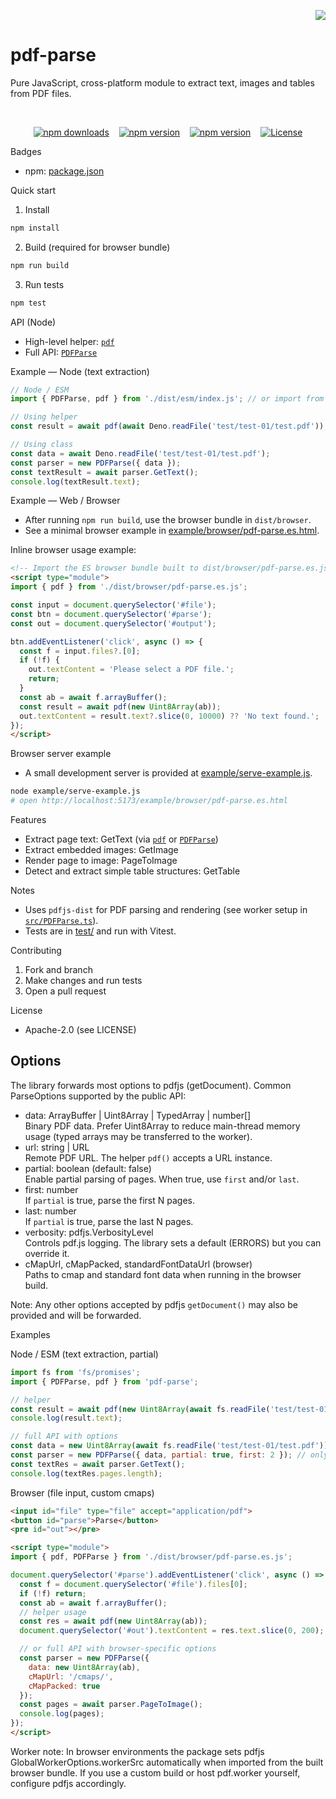 <p align="right">
<a href="https://www.npmjs.com/package/pdf-parse"><img src="https://nodei.co/npm/pdf-parse.svg?data=d"></a>
</p>

# pdf-parse

Pure JavaScript, cross-platform module to extract text, images and tables from PDF files.


<div align="center">
&nbsp;

[![npm downloads](https://img.shields.io/npm/dt/pdf-parse?style=plastic&color=EBEBEB)](https://www.npmjs.com/package/pdf-parse)&nbsp;&nbsp;&nbsp;
[![npm version](https://img.shields.io/npm/v/pdf-parse?style=plastic&label=npm&labelColor=B9B9B9v&color=EBEBEB)](https://www.npmjs.com/package/pdf-parse)&nbsp;&nbsp;&nbsp;
[![npm version](https://img.shields.io/node/v/pdf-parse?style=plastic&label=node&color=EBEBEB)](https://www.npmjs.com/package/pdf-parse)&nbsp;&nbsp;&nbsp;
[![License](https://img.shields.io/npm/l/pdf-parse?style=plastic&label=license&color=EBEBEB)](https://www.npmjs.com/package/pdf-parse)

</div>



Badges
- npm: [package.json](package.json)

Quick start

1. Install
```sh
npm install
```

2. Build (required for browser bundle)
```sh
npm run build
```

3. Run tests
```sh
npm test
```

API (Node)
- High-level helper: [`pdf`](src/index.ts)
- Full API: [`PDFParse`](src/PDFParse.ts)

Example — Node (text extraction)
```js
// Node / ESM
import { PDFParse, pdf } from './dist/esm/index.js'; // or import from 'pdf-parse' after publishing

// Using helper
const result = await pdf(await Deno.readFile('test/test-01/test.pdf'));

// Using class
const data = await Deno.readFile('test/test-01/test.pdf');
const parser = new PDFParse({ data });
const textResult = await parser.GetText();
console.log(textResult.text);
```

Example — Web / Browser
- After running `npm run build`, use the browser bundle in `dist/browser`.
- See a minimal browser example in [example/browser/pdf-parse.es.html](example/browser/pdf-parse.es.html).

Inline browser usage example:
```html
<!-- Import the ES browser bundle built to dist/browser/pdf-parse.es.js -->
<script type="module">
import { pdf } from './dist/browser/pdf-parse.es.js';

const input = document.querySelector('#file');
const btn = document.querySelector('#parse');
const out = document.querySelector('#output');

btn.addEventListener('click', async () => {
  const f = input.files?.[0];
  if (!f) {
    out.textContent = 'Please select a PDF file.';
    return;
  }
  const ab = await f.arrayBuffer();
  const result = await pdf(new Uint8Array(ab));
  out.textContent = result.text?.slice(0, 10000) ?? 'No text found.';
});
</script>
```

Browser server example
- A small development server is provided at [example/serve-example.js](example/serve-example.js).
```sh
node example/serve-example.js
# open http://localhost:5173/example/browser/pdf-parse.es.html
```

Features
- Extract page text: GetText (via [`pdf`](src/index.ts) or [`PDFParse`](src/PDFParse.ts))
- Extract embedded images: GetImage
- Render page to image: PageToImage
- Detect and extract simple table structures: GetTable

Notes
- Uses `pdfjs-dist` for PDF parsing and rendering (see worker setup in [`src/PDFParse.ts`](src/PDFParse.ts)).
- Tests are in [test/](test/) and run with Vitest.

Contributing
1. Fork and branch
2. Make changes and run tests
3. Open a pull request

License
- Apache-2.0 (see LICENSE)

## Options

The library forwards most options to pdfjs (getDocument). Common ParseOptions supported by the public API:

- data: ArrayBuffer | Uint8Array | TypedArray | number[]  
  Binary PDF data. Prefer Uint8Array to reduce main-thread memory usage (typed arrays may be transferred to the worker).
- url: string | URL  
  Remote PDF URL. The helper `pdf()` accepts a URL instance.
- partial: boolean (default: false)  
  Enable partial parsing of pages. When true, use `first` and/or `last`.
- first: number  
  If `partial` is true, parse the first N pages.
- last: number  
  If `partial` is true, parse the last N pages.
- verbosity: pdfjs.VerbosityLevel  
  Controls pdf.js logging. The library sets a default (ERRORS) but you can override it.
- cMapUrl, cMapPacked, standardFontDataUrl (browser)  
  Paths to cmap and standard font data when running in the browser build.

Note: Any other options accepted by pdfjs `getDocument()` may also be provided and will be forwarded.

Examples

Node / ESM (text extraction, partial)
```js
import fs from 'fs/promises';
import { PDFParse, pdf } from 'pdf-parse';

// helper
const result = await pdf(new Uint8Array(await fs.readFile('test/test-01/test.pdf')));
console.log(result.text);

// full API with options
const data = new Uint8Array(await fs.readFile('test/test-01/test.pdf'));
const parser = new PDFParse({ data, partial: true, first: 2 }); // only first 2 pages
const textRes = await parser.GetText();
console.log(textRes.pages.length);
```

Browser (file input, custom cmaps)
```html
<input id="file" type="file" accept="application/pdf">
<button id="parse">Parse</button>
<pre id="out"></pre>

<script type="module">
import { pdf, PDFParse } from './dist/browser/pdf-parse.es.js';

document.querySelector('#parse').addEventListener('click', async () => {
  const f = document.querySelector('#file').files[0];
  if (!f) return;
  const ab = await f.arrayBuffer();
  // helper usage
  const res = await pdf(new Uint8Array(ab));
  document.querySelector('#out').textContent = res.text.slice(0, 200);

  // or full API with browser-specific options
  const parser = new PDFParse({
    data: new Uint8Array(ab),
    cMapUrl: '/cmaps/',
    cMapPacked: true
  });
  const pages = await parser.PageToImage();
  console.log(pages);
});
</script>
```

Worker note: In browser environments the package sets pdfjs GlobalWorkerOptions.workerSrc automatically when imported from the built browser bundle. If you use a custom build or host pdf.worker yourself, configure pdfjs accordingly.

